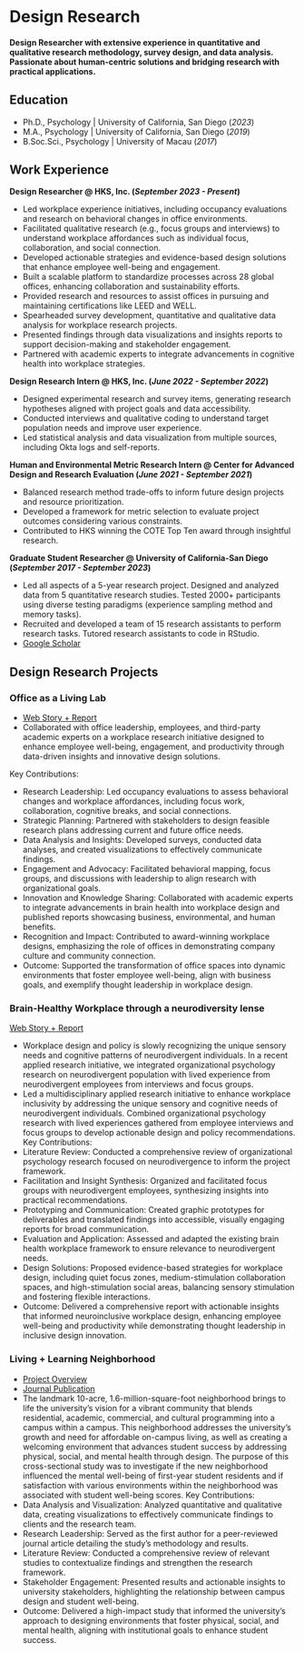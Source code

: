 # Design Research

#### Design Researcher with extensive experience in quantitative and qualitative research methodology, survey design, and data analysis. Passionate about human-centric solutions and bridging research with practical applications.


## Education
- Ph.D., Psychology | University of California, San Diego (_2023_)
- M.A., Psychology |  University of California, San Diego (_2019_)
- B.Soc.Sci., Psychology | University of Macau (_2017_)

## Work Experience
**Design Researcher @ HKS, Inc. (_September 2023 - Present_)**
- Led workplace experience initiatives, including occupancy evaluations and research on behavioral changes in office environments.
- Facilitated qualitative research (e.g., focus groups and interviews) to understand workplace affordances such as individual focus, collaboration, and social connection.
- Developed actionable strategies and evidence-based design solutions that enhance employee well-being and engagement.
- Built a scalable platform to standardize processes across 28 global offices, enhancing collaboration and sustainability efforts.
- Provided research and resources to assist offices in pursuing and maintaining certifications like LEED and WELL.
- Spearheaded survey development, quantitative and qualitative data analysis for workplace research projects.
- Presented findings through data visualizations and insights reports to support decision-making and stakeholder engagement.
- Partnered with academic experts to integrate advancements in cognitive health into workplace strategies.

**Design Research Intern @ HKS, Inc. (_June 2022 - September 2022_)**
- Designed experimental research and survey items, generating research hypotheses aligned with project goals and data accessibility.
- Conducted interviews and qualitative coding to understand target population needs and improve user experience.
- Led statistical analysis and data visualization from multiple sources, including Okta logs and self-reports.

**Human and Environmental Metric Research Intern @ Center for Advanced Design and Research Evaluation (_June 2021 - September 2021_)**
- Balanced research method trade-offs to inform future design projects and resource prioritization.
- Developed a framework for metric selection to evaluate project outcomes considering various constraints.
- Contributed to HKS winning the COTE Top Ten award through insightful research.

**Graduate Student Researcher @ University of California-San Diego (_September 2017 - September 2023_)**                                         
- Led all aspects of a 5-year research project. Designed and analyzed data from 5 quantitative research studies. Tested 2000+ participants using diverse testing paradigms (experience sampling method and memory tasks).
- Recruited and developed a team of 15 research assistants to perform research tasks. Tutored research assistants to code in RStudio.
- [Google Scholar](https://scholar.google.com/citations?hl=en&user=tjyp9TUAAAAJ&view_op=list_works&sortby=pubdate)

## Design Research Projects
### Office as a Living Lab

- [Web Story + Report](https://www.hksinc.com/how-we-think/reports/unlocking-brain-health-in-our-workplace-findings-from-hks-atlanta/)
- Collaborated with office leadership, employees, and third-party academic experts on a workplace research initiative designed to enhance employee well-being, engagement, and productivity through data-driven insights and innovative design solutions.

Key Contributions:
- Research Leadership: Led occupancy evaluations to assess behavioral changes and workplace affordances, including focus work, collaboration, cognitive breaks, and social connections.
- Strategic Planning: Partnered with stakeholders to design feasible research plans addressing current and future office needs.
- Data Analysis and Insights: Developed surveys, conducted data analyses, and created visualizations to effectively communicate findings.
- Engagement and Advocacy: Facilitated behavioral mapping, focus groups, and discussions with leadership to align research with organizational goals.
- Innovation and Knowledge Sharing: Collaborated with academic experts to integrate advancements in brain health into workplace design and published reports showcasing business, environmental, and human benefits.
- Recognition and Impact: Contributed to award-winning workplace designs, emphasizing the role of offices in demonstrating company culture and community connection.
- Outcome: Supported the transformation of office spaces into dynamic environments that foster employee well-being, align with business goals, and exemplify thought leadership in workplace design.


### Brain-Healthy Workplace through a neurodiversity lense 

[Web Story + Report](https://www.hksinc.com/our-news/articles/mindful-design-mindful-people-neuroinclusive-workplaces/)

- Workplace design and policy is slowly recognizing the unique sensory needs and cognitive patterns of neurodivergent individuals. In a recent applied research initiative, we integrated organizational psychology research on neurodivergent population with lived experience from neurodivergent employees from interviews and focus groups.
- Led a multidisciplinary applied research initiative to enhance workplace inclusivity by addressing the unique sensory and cognitive needs of neurodivergent individuals. Combined organizational psychology research with lived experiences gathered from employee interviews and focus groups to develop actionable design and policy recommendations.
 Key Contributions:
- Literature Review: Conducted a comprehensive review of organizational psychology research focused on neurodivergence to inform the project framework.
- Facilitation and Insight Synthesis: Organized and facilitated focus groups with neurodivergent employees, synthesizing insights into practical recommendations.
- Prototyping and Communication: Created graphic prototypes for deliverables and translated findings into accessible, visually engaging reports for broad communication.
- Evaluation and Application: Assessed and adapted the existing brain health workplace framework to ensure relevance to neurodivergent needs.
- Design Solutions: Proposed evidence-based strategies for workplace design, including quiet focus zones, medium-stimulation collaboration spaces, and high-stimulation social areas, balancing sensory stimulation and fostering flexible interactions.
- Outcome: Delivered a comprehensive report with actionable insights that informed neuroinclusive workplace design, enhancing employee well-being and productivity while demonstrating thought leadership in inclusive design innovation.

### Living + Learning Neighborhood

- [Project Overview](https://www.cadreresearch.org/live-learn-lab)
- [Journal Publication](https://openurl.ebsco.com/EPDB%3Agcd%3A11%3A2009643/detailv2?sid=ebsco%3Aplink%3Ascholar&id=ebsco%3Agcd%3A177332883&crl=c&link_origin=scholar.google.com)
- The landmark 10-acre, 1.6-million-square-foot neighborhood brings to life the university’s vision for a vibrant community that blends residential, academic, commercial, and cultural programming into a campus within a campus. This neighborhood addresses the university’s growth and need for affordable on-campus living, as well as creating a welcoming environment that advances student success by addressing physical, social, and mental health through design. The purpose of this cross-sectional study was to investigate if the new neighborhood influenced the mental well-being of first-year student residents and if satisfaction with various environments within the neighborhood was associated with student well-being scores.
 Key Contributions:
- Data Analysis and Visualization: Analyzed quantitative and qualitative data, creating visualizations to effectively communicate findings to clients and the research team.
- Research Leadership: Served as the first author for a peer-reviewed journal article detailing the study’s methodology and results.
- Literature Review: Conducted a comprehensive review of relevant studies to contextualize findings and strengthen the research framework.
- Stakeholder Engagement: Presented results and actionable insights to university stakeholders, highlighting the relationship between campus design and student well-being.
- Outcome: Delivered a high-impact study that informed the university’s approach to designing environments that foster physical, social, and mental health, aligning with institutional goals to enhance student success.



